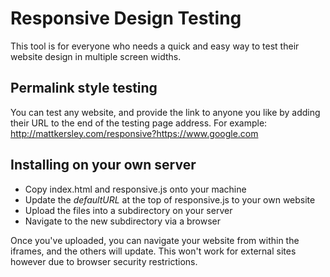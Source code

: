 # Responsive Design Testing
This tool is for everyone who needs a quick and easy way to test their website design in multiple screen widths.

## Permalink style testing
You can test any website, and provide the link to anyone you like by adding their URL to the end of the testing page address.
For example:
http://mattkersley.com/responsive?https://www.google.com

## Installing on your own server
- Copy index.html and responsive.js onto your machine
- Update the *defaultURL* at the top of responsive.js to your own website
- Upload the files into a subdirectory on your server
- Navigate to the new subdirectory via a browser

Once you've uploaded, you can navigate your website from within the iframes, and the others will update.
This won't work for external sites however due to browser security restrictions.
